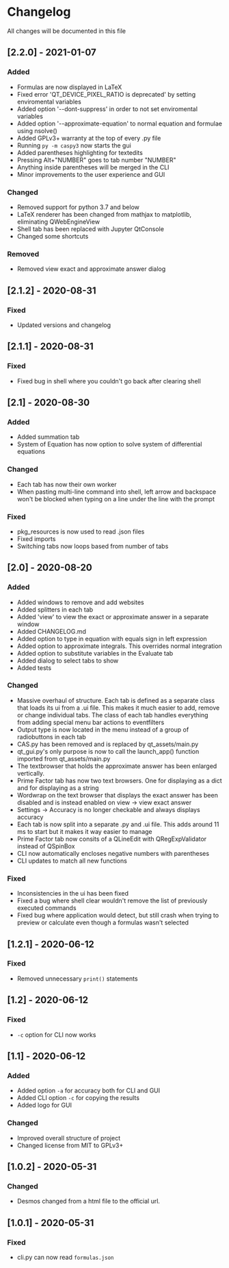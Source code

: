 # Changelog

All changes will be documented in this file

## [2.2.0] - 2021-01-07

### Added

- Formulas are now displayed in LaTeX
- Fixed error 'QT_DEVICE_PIXEL_RATIO is deprecated' by setting enviromental variables
- Added option '--dont-suppress' in order to not set enviromental variables
- Added option '--approximate-equation' to normal equation and formulae using nsolve()
- Added GPLv3+ warranty at the top of every .py file
- Running ````py -m caspy3```` now starts the gui
- Added parentheses highlighting for textedits
- Pressing Alt+"NUMBER" goes to tab number "NUMBER"
- Anything inside parentheses will be merged in the CLI
- Minor improvements to the user experience and GUI

### Changed

- Removed support for python 3.7 and below
- LaTeX renderer has been changed from mathjax to matplotlib, eliminating QWebEngineView
- Shell tab has been replaced with Jupyter QtConsole
- Changed some shortcuts

### Removed

- Removed view exact and approximate answer dialog

## [2.1.2] - 2020-08-31

### Fixed

- Updated versions and changelog

## [2.1.1] - 2020-08-31

### Fixed

- Fixed bug in shell where you couldn't go back after clearing shell

## [2.1] - 2020-08-30

### Added

- Added summation tab
- System of Equation has now option to solve system of differential equations

### Changed

- Each tab has now their own worker
- When pasting multi-line command into shell, left arrow and backspace won't be blocked when typing on a line under the line with the prompt

### Fixed

- pkg_resources is now used to read .json files
- Fixed imports
- Switching tabs now loops based from number of tabs

## [2.0] - 2020-08-20

### Added

- Added windows to remove and add websites
- Added splitters in each tab
- Added 'view' to view the exact  or approximate answer in a separate window
- Added CHANGELOG.md
- Added option to type in equation with equals sign in left expression
- Added option to approximate integrals. This overrides normal integration
- Added option to substitute variables in the Evaluate tab
- Added dialog to select tabs to show
- Added tests

### Changed

- Massive overhaul of structure. Each tab is defined as a separate class that loads its ui from a .ui file. This makes it much easier to add, remove or change individual tabs. The class of each tab handles everything from adding special menu bar actions to eventfilters
- Output type is now located in the menu instead of a group of radiobuttons in each tab
- CAS.py has been removed and is replaced by qt_assets/main.py
- qt_gui.py's only purpose is now to call the launch_app() function imported from qt_assets/main.py
- The textbrowser that holds the approximate answer has been enlarged vertically.
- Prime Factor tab has now two text browsers. One for displaying as a dict and for displaying as a string
- Wordwrap on the text browser that displays the exact answer has been disabled and is instead enabled on view -> view exact answer
- Settings -> Accuracy is no longer checkable and always displays accuracy
- Each tab is now split into a separate .py and .ui file. This adds around 11 ms to start but it makes it way easier to manage
- Prime Factor tab now consits of a QLineEdit with QRegExpValidator instead of QSpinBox
- CLI now automatically encloses negative numbers with parentheses
- CLI updates to match all new functions

### Fixed

- Inconsistencies in the ui has been fixed
- Fixed a bug where shell clear wouldn't remove the list of previously executed commands
- Fixed bug where application would detect, but still crash when trying to preview or calculate even though a formulas wasn't selected

## [1.2.1] - 2020-06-12

### Fixed

- Removed unnecessary `print()` statements

## [1.2] - 2020-06-12

### Fixed

- `-c` option for CLI now works

## [1.1] - 2020-06-12

### Added

- Added option `-a` for accuracy both for CLI and GUI
- Added CLI option `-c` for copying the results
- Added logo for GUI

### Changed

- Improved overall structure of project
- Changed license from MIT to GPLv3+

## [1.0.2] - 2020-05-31

### Changed

- Desmos changed from a html file to the official url.

## [1.0.1] - 2020-05-31

### Fixed

- cli.py can now read `formulas.json`